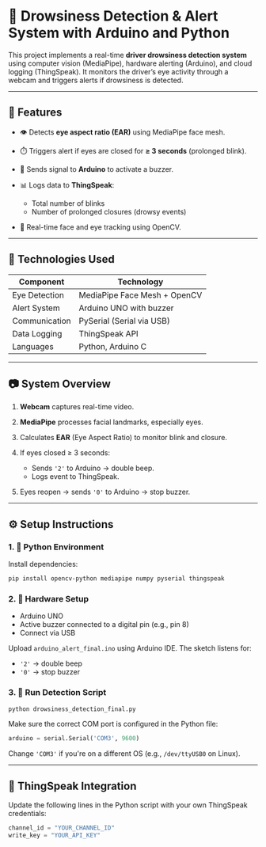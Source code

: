 # 🔡 Drowsiness Detection & Alert System with Arduino and Python

This project implements a real-time **driver drowsiness detection system** using computer vision (MediaPipe), hardware alerting (Arduino), and cloud logging (ThingSpeak). It monitors the driver’s eye activity through a webcam and triggers alerts if drowsiness is detected.

---

## 🚀 Features

* 👁️ Detects **eye aspect ratio (EAR)** using MediaPipe face mesh.
* ⏱️ Triggers alert if eyes are closed for **≥ 3 seconds** (prolonged blink).
* 🔔 Sends signal to **Arduino** to activate a buzzer.
* 📊 Logs data to **ThingSpeak**:

  * Total number of blinks
  * Number of prolonged closures (drowsy events)
* 🧠 Real-time face and eye tracking using OpenCV.

---

## 💠 Technologies Used

| Component     | Technology                   |
| ------------- | ---------------------------- |
| Eye Detection | MediaPipe Face Mesh + OpenCV |
| Alert System  | Arduino UNO with buzzer      |
| Communication | PySerial (Serial via USB)    |
| Data Logging  | ThingSpeak API               |
| Languages     | Python, Arduino C            |

---

## 📷 System Overview

1. **Webcam** captures real-time video.
2. **MediaPipe** processes facial landmarks, especially eyes.
3. Calculates **EAR** (Eye Aspect Ratio) to monitor blink and closure.
4. If eyes closed ≥ 3 seconds:

   * Sends `'2'` to Arduino → double beep.
   * Logs event to ThingSpeak.
5. Eyes reopen → sends `'0'` to Arduino → stop buzzer.

---

## ⚙️ Setup Instructions

### 1. 👤 Python Environment

Install dependencies:

```bash
pip install opencv-python mediapipe numpy pyserial thingspeak
```

### 2. 🔌 Hardware Setup

* Arduino UNO
* Active buzzer connected to a digital pin (e.g., pin 8)
* Connect via USB

Upload `arduino_alert_final.ino` using Arduino IDE.
The sketch listens for:

* `'2'` → double beep
* `'0'` → stop buzzer

### 3. 🧲 Run Detection Script

```bash
python drowsiness_detection_final.py
```

Make sure the correct COM port is configured in the Python file:

```python
arduino = serial.Serial('COM3', 9600)
```

Change `'COM3'` if you're on a different OS (e.g., `/dev/ttyUSB0` on Linux).

---

## 🔐 ThingSpeak Integration

Update the following lines in the Python script with your own ThingSpeak credentials:

```python
channel_id = "YOUR_CHANNEL_ID"
write_key = "YOUR_API_KEY"
```
